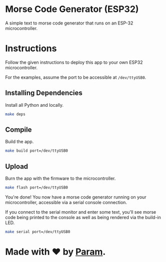 # Morse Code Generator (ESP32)
A simple text to morse code generator that runs on an ESP-32 microcontroller.

# Instructions
Follow the given instructions to deploy this app to your own ESP32 microcontroller.

For the examples, assume the port to be accessible at `/dev/ttyUSB0`.

## Installing Dependencies
Install all Python and locally.
```bash
make deps
```

## Compile
Build the app.
```bash
make build port=/dev/ttyUSB0
```

## Upload
Burn the app with the firmware to the microcontroller.
```bash
make flash port=/dev/ttyUSB0
```

You're done! You now have a morse code generator running on your microcontroller, accessible via a serial console connection.

If you connect to the serial monitor and enter some text, you'll see morse code being printed to the console as well as being rendered via the build-in LED.
```bash
make serial port=/dev/ttyUSB0
```

# Made with ❤ by [Param](https://www.paramsid.com).